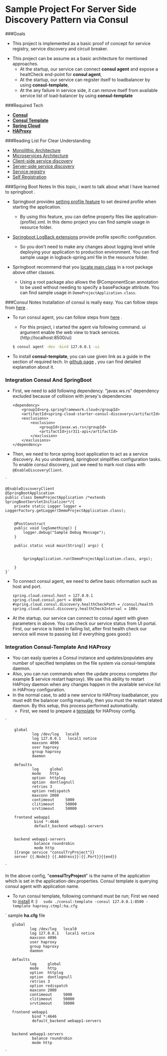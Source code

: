 # Sample Project For Server Side Discovery Pattern via Consul

###Goals

*   This project is implemented as a basic proof of concept for service registry, service discovery and circuit breaker.
 -  This project can be assume as a basic architecture for mentioned approaches.
      -   At the startup, our service can connect **consul agent** and expose a healtCheck end-point for **consul agent**, 
      -   At the startup, our service can register itself to loadbalancer by using **consul-template**,
      -   At the any failure in service side, it can remove itself from available service list of load-balancer by using **consul-template**


###Required Tech  
*  [ **Consul**]((https://www.consul.io/downloads.html)) 
*   [**Consul Template**]((https://github.com/hashicorp/consul-template)) 
*   [**Spring Cloud**]((http://projects.spring.io/spring-cloud/)) 
*   [**HAProxy**](http://www.haproxy.org/) 

###Reading List For Clear Understanding
*   [Monolithic Architecture](http://microservices.io/patterns/monolithic.html)
*   [Microservices Architecture](http://microservices.io/patterns/microservices.html)
*   [Client-side service discovery](http://microservices.io/patterns/client-side-discovery.html)
*   [Server-side service discovery](http://microservices.io/patterns/server-side-discovery.html)
*   [Service registry](http://microservices.io/patterns/service-registry.html)
*   [Self Registration](http://microservices.io/patterns/self-registration.html)
     
        
###Spring Boot Notes
   In this topic, i want to talk about what I have learned to springboot .
   
 -  Springboot provides [setting profile feature](http://docs.spring.io/spring-boot/docs/current/reference/html/boot-features-profiles.html) to set desired profile when starting the application.
    
    -   By using this feature, you can define property files like application-(profile).xml.
    In this demo project you can find sample usage in resource folder.
     
 -  [Springboot LogBack extensions](http://docs.spring.io/spring-boot/docs/current/reference/html/boot-features-logging.html#boot-features-logback-extensions) provide profile specific configuration.
  
    -   So you don't need to make any changes about logging level while deploying your application to production environment.
    You can find sample usage in logback-spring.xml file in the resource folder.
    
 -  Springboot recommend that you [locate main class](http://docs.spring.io/spring-boot/docs/current/reference/html/using-boot-structuring-your-code.html#using-boot-locating-the-main-class) in a root package above other classes.
    
    -   Using a root package also allows the @ComponentScan annotation to be used without needing to specify a basePackage attribute.
    You can find sample usage in `DemoProjectApplication.class`.
    
###Consul Notes 
   Installation of consul is really easy. You can follow steps from [here](https://www.consul.io/intro/getting-started/install.html) .
   
 -  To run consul agent, you can follow steps from [here](https://www.consul.io/intro/getting-started/agent.html) .
      
    - For this project, i started the agent via following command.  ui argument enable the web view to track services.(http://localhost:8500/ui)
    ```sh
    $ consul agent -dev -bind 127.0.0.1 -ui
    ```
    
 -  To install **consul-template**, you can use given link as a guide in the section of required tech. 
 In [github page](https://github.com/hashicorp/consul-template#consul-template) , you can find detailed explanation about it.
 
### Integration Consul And SpringBoot
    
  - First, we need to add following dependency. "javax.ws.rs" dependency excluded because of collision with jersey's dependencies
  
        <dependency>
            <groupId>org.springframework.cloud</groupId>
            <artifactId>spring-cloud-starter-consul-discovery</artifactId>
            <exclusions>
                <exclusion>
                    <groupId>javax.ws.rs</groupId>
                    <artifactId>jsr311-api</artifactId>
                </exclusion>
            </exclusions>
        </dependency>

  - Then, we need to force spring boot application to act as a service discovery. As you understand, springboot simplifies configuration tasks.
   To enable consul discovery, just we need to mark root class with `@EnableDiscoveryClient`.
   
   `
      	
    @EnableDiscoveryClient
    @SpringBootApplication
    public class DemoProjectApplication /*extends SpringBootServletInitializer*/{
    	private static Logger logger = LoggerFactory.getLogger(DemoProjectApplication.class);
    
    
    	@PostConstruct
    	public void logSomething() {
    		logger.debug("Sample Debug Message");
    	}
    
    	public static void main(String[] args) {
    
    
    		SpringApplication.run(DemoProjectApplication.class, args);
    
    	}
    }`
   
  - To connect consul agent, we need to define basic information such as host and port.    
   
        spring.cloud.consul.host = 127.0.0.1
        spring.cloud.consul.port = 8500
        #spring.cloud.consul.discovery.healthCheckPath = /consul/health
        spring.cloud.consul.discovery.healthCheckInterval = 100s
  - At the startup, our service can connect to consul agent with given parameters in above. You can check our service status from UI portal.
  First, our service is listed in failing list, after first health check our service will move to passing list if everything goes good:)
 
### Integration Consul-Template And HAProxy
   
  - You can easly queries a Consul instance and updates/populates any number of specified templates on the file system via consul-template daemon.
  - Also, you can run commands when the update process completes (for example $ service restart haproxy). We use this ability to restart HAProxy daemon when any changes happen in the available service list in HAProxy configuration. 
  - In the normal case, to add a new service to HAProxy loadbalancer, you must edit the balancer config manually, then you must the restart related daemon. By this setup, this process performed automatically.
    - First, we need to prepare a [template](https://github.com/hashicorp/consul-template#templating-language) for HAProxy config. 
   
`
   
        global
                log /dev/log   local0
                log 127.0.0.1   local1 notice
                maxconn 4096
                user haproxy
                group haproxy
                daemon
        
        defaults
                log     global
                mode    http
                option  httplog
                option  dontlognull
                retries 3
                option redispatch
                maxconn 2000
                contimeout     5000
                clitimeout     50000
                srvtimeout     50000
        
        frontend webapp1
                 bind *:4646
                 default_backend webapp1-servers
        
        
        backend webapp1-servers
                 balance roundrobin
                 mode http
        {{range service "consulTryProject"}}
        server {{.Node}} {{.Address}}:{{.Port}}{{end}}
`
    
   In the above config, "**consulTryProject**" is the name of the application which is set in the application-dev.properties. Consul template is querying consul agent with application name.
   
   - To run consul template, following command must be run; First we need to [install](https://github.com/hashicorp/consul-template#consul-template) it :)
`   sudo ./consul-template -consul 127.0.0.1:8500 -template haproxy.ctmpl:ha.cfg
`   
   
   ` 
   sample **ha.cfg** file
   
       global
               log /dev/log   local0
               log 127.0.0.1   local1 notice
               maxconn 4096
               user haproxy
               group haproxy
               daemon
       
       defaults
               log     global
               mode    http
               option  httplog
               option  dontlognull
               retries 3
               option redispatch
               maxconn 2000
               contimeout     5000
               clitimeout     50000
               srvtimeout     50000
       
       frontend webapp1
                bind *:4646
                default_backend webapp1-servers
       
       
       backend webapp1-servers
                balance roundrobin
                mode http


   `
   
     
   
 
 
    
    
    
 
 
   
    
